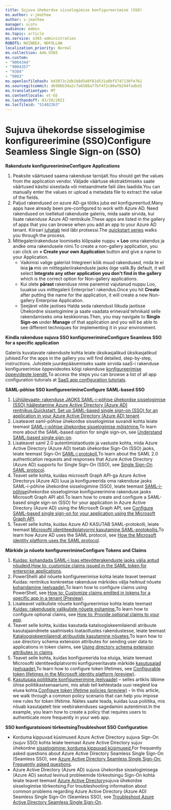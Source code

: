 ```yaml
---
title: Sujuva ühekordse sisselogimise konfigureerimine (SSO)
ms.author: v-jmathew
author: v-jmathew
manager: scotv
audience: Admin
ms.topic: article
ms.service: o365-administration
ROBOTS: NOINDEX, NOFOLLOW
localization_priority: Normal
ms.collection: Adm_O365
ms.custom:
- "9004344"
- "9004357"
- "9384"
- "9863"
ms.openlocfilehash: bd3873c2db1b8d548f81d531a8bf5747130fe761
ms.sourcegitcommit: db908b3da2c7a6508a77bf4f2c80afb294fadbd1
ms.translationtype: MT
ms.contentlocale: et-EE
ms.lasthandoff: 03/29/2021
ms.locfileid: "51402263"
---
```

# <a name="configure-seamless-single-sign-on-sso"></a><span data-ttu-id="ac42c-102">Sujuva ühekordse sisselogimise konfigureerimine (SSO)</span><span class="sxs-lookup"><span data-stu-id="ac42c-102">Configure Seamless Single Sign-on (SSO)</span></span>

<span data-ttu-id="ac42c-103">**Rakenduste konfigureerimine**</span><span class="sxs-lookup"><span data-stu-id="ac42c-103">**Configure Applications**</span></span>

1. <span data-ttu-id="ac42c-104">Peaksite väärtused saama rakenduse tarnijalt.</span><span class="sxs-lookup"><span data-stu-id="ac42c-104">You should get the values from the application vendor.</span></span> <span data-ttu-id="ac42c-105">Väljade väärtuse ekstraktimiseks saate väärtused käsitsi sisestada või metaandmete faili üles laadida.</span><span class="sxs-lookup"><span data-stu-id="ac42c-105">You can manually enter the values or upload a metadata file to extract the value of the fields.</span></span>
2. <span data-ttu-id="ac42c-106">Paljud rakendused on azure AD-ga tööks juba eel konfigureeritud.</span><span class="sxs-lookup"><span data-stu-id="ac42c-106">Many apps have already been pre-configured to work with Azure AD.</span></span> <span data-ttu-id="ac42c-107">Need rakendused on loetletud rakenduste galeriis, mida saate sirvida, kui lisate rakenduse Azure AD rentnikule.</span><span class="sxs-lookup"><span data-stu-id="ac42c-107">These apps are listed in the gallery of apps that you can browse when you add an app to your Azure AD tenant.</span></span> <span data-ttu-id="ac42c-108">Kiirsari [juhatab](https://docs.microsoft.com/azure/active-directory/manage-apps/add-application-portal-configure) teid läbi protsessi.</span><span class="sxs-lookup"><span data-stu-id="ac42c-108">The [quickstart series](https://docs.microsoft.com/azure/active-directory/manage-apps/add-application-portal-configure) walks you through the process.</span></span>
3. <span data-ttu-id="ac42c-109">Mittegaleriirakenduse loomiseks klõpsake nuppu **+ Loo** oma rakendus ja andke oma rakendusele nimi.</span><span class="sxs-lookup"><span data-stu-id="ac42c-109">To create a non-gallery application, you can click on **+ Create your own Application** button and give a name to your Application.</span></span>
    - <span data-ttu-id="ac42c-110">Vaikimisi valige galeriist Integreeri kõik muud rakendused, mida te ei leia **ja** mis on mittegaleriirakenduste jaoks õige valik.</span><span class="sxs-lookup"><span data-stu-id="ac42c-110">By default, it will select **Integrate any other application you don't find in the gallery** which is the correct option for Non-gallery applications.</span></span>
    - <span data-ttu-id="ac42c-111">Kui olete **pärast** rakenduse nime panemist vajutanud nuppu Loo, luuakse uus mittegalerii Enterprise'i rakendus.</span><span class="sxs-lookup"><span data-stu-id="ac42c-111">Once you hit **Create** after putting the name for the application, it will create a new Non-gallery Enterprise Application.</span></span>
    - <span data-ttu-id="ac42c-112">Seejärel võite jaotises  Halda seda rakendust  liikuda jaotisse Ühekordne sisselogimine ja saate vaadata erinevaid tehnikaid selle rakendamiseks oma keskkonnas.</span><span class="sxs-lookup"><span data-stu-id="ac42c-112">Then, you may navigate to **Single Sign-on** under **Manage** of that application and you will be able to see different techniques for implementing it in your environment.</span></span>

<span data-ttu-id="ac42c-113">**Kindla rakenduse sujuva SSO konfigureerimine**</span><span class="sxs-lookup"><span data-stu-id="ac42c-113">**Configure Seamless SSO for a specific application**</span></span>

<span data-ttu-id="ac42c-114">Galeriis kuvatavate rakenduste kohta leiate üksikasjalikud üksikasjalikud juhised.</span><span class="sxs-lookup"><span data-stu-id="ac42c-114">For the apps in the gallery you will find detailed, step-by-step, instructions.</span></span> <span data-ttu-id="ac42c-115">Juhistele juurdepääsemiseks saate sirvida saaS-i rakenduse konfigureerimise õppevideotes kõigi rakenduse [konfigureerimise õppevideote loendit.](https://docs.microsoft.com/azure/active-directory/saas-apps/tutorial-list)</span><span class="sxs-lookup"><span data-stu-id="ac42c-115">To access the steps you can browse a list of all app configuration tutorials at [SaaS app configuration tutorials](https://docs.microsoft.com/azure/active-directory/saas-apps/tutorial-list).</span></span>

<span data-ttu-id="ac42c-116">**SAML-põhise SSO konfigureerimine**</span><span class="sxs-lookup"><span data-stu-id="ac42c-116">**Configure SAML-based SSO**</span></span>

1. <span data-ttu-id="ac42c-117">[Lühiülevaate: rakenduse JAOKS SAML-i-põhise ühekordse sisselogimise (SSO) häälestamine Azure Active Directory (Azure AD) rentnikus.](https://docs.microsoft.com/azure/active-directory/manage-apps/add-application-portal-setup-sso)</span><span class="sxs-lookup"><span data-stu-id="ac42c-117">[Quickstart: Set up SAML-based single sign-on (SSO) for an application in your Azure Active Directory (Azure AD) tenant](https://docs.microsoft.com/azure/active-directory/manage-apps/add-application-portal-setup-sso).</span></span>
2. <span data-ttu-id="ac42c-118">Lisateavet saml-põhise ühekordse sisselogimise suvandi kohta leiate teemast [SAML-i-põhise ühekordse sisselogimise mõistmine.](https://docs.microsoft.com/azure/active-directory/manage-apps/configure-saml-single-sign-on)</span><span class="sxs-lookup"><span data-stu-id="ac42c-118">To learn more about the SAML-based option for single sign-on, see [Understand SAML-based single sign-on](https://docs.microsoft.com/azure/active-directory/manage-apps/configure-saml-single-sign-on).</span></span>
3. <span data-ttu-id="ac42c-119">Lisateavet saml 2.0 autentimistaotluste ja vastuste kohta, mida Azure Active Directory (Azure AD) toetab ühekordse Sign-On (SSO) jaoks, leiate teemast Sign-On [SAML-i protokoll.](https://docs.microsoft.com/azure/active-directory/develop/single-sign-on-saml-protocol)</span><span class="sxs-lookup"><span data-stu-id="ac42c-119">To learn about the SAML 2.0 authentication requests and responses that Azure Active Directory (Azure AD) supports for Single Sign-On (SSO), see [Single Sign-On SAML protocol](https://docs.microsoft.com/azure/active-directory/develop/single-sign-on-saml-protocol).</span></span>
4. <span data-ttu-id="ac42c-120">Teavet selle kohta, kuidas microsoft Graph API-ga Azure Active Directorys (Azure AD) luua ja konfigureerida oma rakenduse jaoks SAML-i-põhine ühekordne sisselogimine (SSO), leiate teemast [SAML-i-põhise](https://docs.microsoft.com/graph/application-saml-sso-configure-api)ühekordse sisselogimise konfigureerimine rakenduse jaoks Microsoft Graph API abil.</span><span class="sxs-lookup"><span data-stu-id="ac42c-120">To learn how to create and configure a SAML-based single sign-on (SSO) for your application in Azure Active Directory (Azure AD) using the Microsoft Graph API, see [Configure SAML-based single sign-on for your application using the Microsoft Graph API](https://docs.microsoft.com/graph/application-saml-sso-configure-api).</span></span>
5. <span data-ttu-id="ac42c-121">Teavet selle kohta, kuidas Azure AD KASUTAB SAML-protokolli, leiate teemast [Microsofti identiteediplatvormi kasutamine SAML-protokollis.](https://docs.microsoft.com/azure/active-directory/develop/active-directory-saml-protocol-reference)</span><span class="sxs-lookup"><span data-stu-id="ac42c-121">To learn how Azure AD uses the SAML protocol, see [How the Microsoft identity platform uses the SAML protocol](https://docs.microsoft.com/azure/active-directory/develop/active-directory-saml-protocol-reference).</span></span>

<span data-ttu-id="ac42c-122">**Märkide ja nõuete konfigureerimine**</span><span class="sxs-lookup"><span data-stu-id="ac42c-122">**Configure Tokens and Claims**</span></span>

1. <span data-ttu-id="ac42c-123">[Kuidas: kohandada SAML-i loas ettevõtterakenduste jaoks välja antud nõudeid.](https://docs.microsoft.com/azure/active-directory/develop/active-directory-saml-claims-customization)</span><span class="sxs-lookup"><span data-stu-id="ac42c-123">[How to: customize claims issued in the SAML token for enterprise applications](https://docs.microsoft.com/azure/active-directory/develop/active-directory-saml-claims-customization).</span></span>
2. <span data-ttu-id="ac42c-124">PowerShelli abil nõuete konfigureerimise kohta leiate teavet teemast Kuidas: rentnikus konkreetse rakenduse märkides välja heitnud nõuete [kohandamine (eelvaade).](https://docs.microsoft.com/azure/active-directory/develop/active-directory-claims-mapping)</span><span class="sxs-lookup"><span data-stu-id="ac42c-124">To learn how to configure claims using PowerShell, see [How to: Customize claims emitted in tokens for a specific app in a tenant (Preview)](https://docs.microsoft.com/azure/active-directory/develop/active-directory-claims-mapping).</span></span>
3. <span data-ttu-id="ac42c-125">Lisateavet valikuliste nõuete konfigureerimise kohta leiate teemast [Kuidas: rakendusele valikuliste nõuete esitamine.](https://docs.microsoft.com/azure/active-directory/develop/active-directory-optional-claims)</span><span class="sxs-lookup"><span data-stu-id="ac42c-125">To learn how to configure optional claims, see [How to: Provide optional claims to your app](https://docs.microsoft.com/azure/active-directory/develop/active-directory-optional-claims).</span></span>
4. <span data-ttu-id="ac42c-126">Teavet selle kohta, kuidas kasutada kataloogiskeemilaiendi atribuute kasutajaandmete saatmiseks loataotlustes rakendustesse, leiate teemast [Kataloogiskeemilaiendi atribuutide kasutamine nõuetes.](https://docs.microsoft.com/azure/active-directory/develop/active-directory-schema-extensions)</span><span class="sxs-lookup"><span data-stu-id="ac42c-126">To learn how to use directory schema extension attributes for sending user data to applications in token claims, see [Using directory schema extension attributes in claims](https://docs.microsoft.com/azure/active-directory/develop/active-directory-schema-extensions).</span></span>
5. <span data-ttu-id="ac42c-127">Teavet selle kohta, kuidas konfigureerida loa eluiga, leiate teemast Microsofti identiteediplatvormi konfigureeritavate märkide [kasutusajad (eelvaade).](https://docs.microsoft.com/azure/active-directory/develop/active-directory-configurable-token-lifetimes)</span><span class="sxs-lookup"><span data-stu-id="ac42c-127">To learn how to configure token lifetimes, see [Configurable token lifetimes in the Microsoft identity platform (preview)](https://docs.microsoft.com/azure/active-directory/develop/active-directory-configurable-token-lifetimes).</span></span>
6. <span data-ttu-id="ac42c-128">[Kasutusaja poliitikate konfigureerimine (eelvaade)](https://docs.microsoft.com/azure/active-directory/develop/configure-token-lifetimes) – selles artiklis läbime ühise poliitikastsenaariumi, mis aitab teil kehtestada uusi reegleid loa eluea kohta.</span><span class="sxs-lookup"><span data-stu-id="ac42c-128">[Configure token lifetime policies (preview)](https://docs.microsoft.com/azure/active-directory/develop/configure-token-lifetimes) - In this article, we walk through a common policy scenario that can help you impose new rules for token lifetime.</span></span> <span data-ttu-id="ac42c-129">Näites saate teada, kuidas luua poliitika, mis nõuab kasutajatelt teie veebirakenduses sagedamini autentimist.</span><span class="sxs-lookup"><span data-stu-id="ac42c-129">In the example, you learn how to create a policy that requires users to authenticate more frequently in your web app.</span></span>

<span data-ttu-id="ac42c-130">**SSO konfiguratsiooni tõrkeotsing**</span><span class="sxs-lookup"><span data-stu-id="ac42c-130">**Troubleshoot SSO Configuration**</span></span>

- <span data-ttu-id="ac42c-131">Korduma kippuvad küsimused Azure Active Directory sujuva Sign-On (sujuv SSO) kohta leiate teemast Azure Active Directory sujuv ühekordne [sisselogimine: korduma kippuvad küsimused.](https://docs.microsoft.com/azure/active-directory/hybrid/how-to-connect-sso-faq)</span><span class="sxs-lookup"><span data-stu-id="ac42c-131">For frequently asked questions about Azure Active Directory Seamless Single Sign-On (Seamless SSO), see [Azure Active Directory Seamless Single Sign-On: Frequently asked questions](https://docs.microsoft.com/azure/active-directory/hybrid/how-to-connect-sso-faq).</span></span>
- <span data-ttu-id="ac42c-132">Azure Active Directory (Azure AD) sujuva ühekordse sisselogimisega (Azure AD) seotud levinud probleemide tõrkeotsingu Sign-On kohta leiate teavet teemast [Azure Active Directory](https://docs.microsoft.com/azure/active-directory/hybrid/tshoot-connect-sso)sujuva ühekordse sisselogimise tõrkeotsing.</span><span class="sxs-lookup"><span data-stu-id="ac42c-132">For troubleshooting information about common problems regarding Azure Active Directory (Azure AD) Seamless Single Sign-On (Seamless SSO), see [Troubleshoot Azure Active Directory Seamless Single Sign-On](https://docs.microsoft.com/azure/active-directory/hybrid/tshoot-connect-sso).</span></span>
